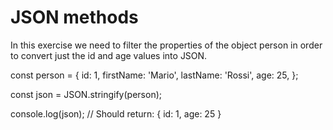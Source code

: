 # JSON methods

In this exercise we need to filter the properties of the object person in order to convert just the id and age values into JSON.


const person = {
  id: 1,
  firstName: 'Mario',
  lastName: 'Rossi',
  age: 25,
};



const json = JSON.stringify(person);

console.log(json); // Should return: { id: 1, age: 25 }